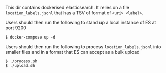 This dir contains dockerised elasticsearch.
It relies on a file `location_labels.jsonl` that has a TSV of format of
`<uri> <label>`.

Users should then run the following to stand up a local instance of ES at port 9200
```
$ docker-compose up -d
```

Users should then run the following to process `location_labels.jsonl`
into smaller files and in a format that ES can accept as a bulk upload
```
$ ./process.sh
$ ./upload.sh
```

